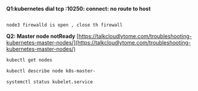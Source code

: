 **Q1:kubernetes      dial tcp    :10250: connect: no route to host**
```

node3 firewalld is open , close th firewall
```

**Q2: Master node notReady**
[https://talkcloudlytome.com/troubleshooting-kubernetes-master-nodes/](https://talkcloudlytome.com/troubleshooting-kubernetes-master-nodes/)

```bash
kubectl get nodes
```
```bash
kubectl describe node k8s-master-
```

```bash
systemctl status kubelet.service
```


